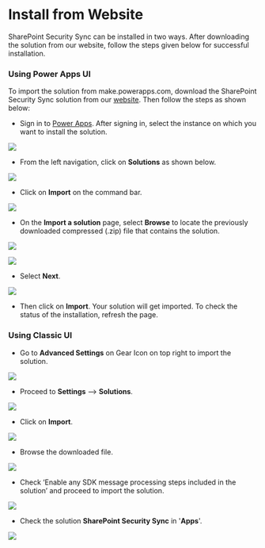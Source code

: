 # Install from Website

SharePoint Security Sync can be installed in two ways. After downloading the solution from our website, follow the steps given below for successful installation.

### Using Power Apps UI

To import the solution from make.powerapps.com, download the SharePoint Security Sync solution from our [website](https://www.inogic.com/product/productivity-apps/dynamics-365-crm-sharepoint-security-metadata-sync). Then follow the steps as shown below:

* Sign in to [Power Apps](https://make.powerapps.com/?utm\_source=padocs\&utm\_medium=linkinadoc\&utm\_campaign=referralsfromdoc). After signing in, select the instance on which you want to install the solution.

![](<../../.gitbook/assets/1 (120).png>)

* From the left navigation, click on **Solutions** as shown below.

![](<../../.gitbook/assets/2 (32).png>)

* Click on **Import** on the command bar.

![](<../../.gitbook/assets/3 (35).png>)

* &#x20;On the **Import a solution** page, select **Browse** to locate the previously downloaded compressed (.zip) file that contains the solution.

![](<../../.gitbook/assets/4 (32).png>)

![](<../../.gitbook/assets/1 (304).png>)

* Select **Next**.

![](<../../.gitbook/assets/2 (15).png>)

* Then click on **Import**. Your solution will get imported. To check the status of the installation, refresh the page.

### Using Classic UI

* Go to **Advanced Settings** on Gear Icon on top right to import the solution.

![](<../../.gitbook/assets/8 (5).png>)

* Proceed to **Settings** --> **Solutions**.

![](<../../.gitbook/assets/9 (5).png>)

* Click on **Import**.

![](../../.gitbook/assets/10.png)

* Browse the downloaded file.

![](<../../.gitbook/assets/11 (5).png>)

* Check ‘Enable any SDK message processing steps included in the solution’ and proceed to import the solution.

![](<../../.gitbook/assets/12 (4).png>)

* Check the solution **SharePoint Security Sync** in '**Apps**'.

![](<../../.gitbook/assets/7 (1).png>)

###

